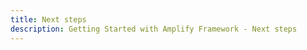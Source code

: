 ```yaml
---
title: Next steps
description: Getting Started with Amplify Framework - Next steps
---
```

<inline-fragment integration="angular" src="~/start/getting-started/fragments/common/nextsteps-header.md"></inline-fragment>
<inline-fragment integration="js" src="~/start/getting-started/fragments/common/nextsteps-header.md"></inline-fragment>
<inline-fragment integration="vue" src="~/start/getting-started/fragments/common/nextsteps-header.md"></inline-fragment>
<inline-fragment integration="next" src="~/start/getting-started/fragments/common/nextsteps-header.md"></inline-fragment>
<inline-fragment integration="react" src="~/start/getting-started/fragments/common/nextsteps-header.md"></inline-fragment>
<inline-fragment integration="react-native" src="~/start/getting-started/fragments/common/nextsteps-header.md"></inline-fragment>
<inline-fragment integration="ionic" src="~/start/getting-started/fragments/common/nextsteps-header.md"></inline-fragment>

<inline-fragment integration="angular" src="~/start/getting-started/fragments/angular/nextsteps.md"></inline-fragment>
<inline-fragment integration="js" src="~/start/getting-started/fragments/vanillajs/nextsteps.md"></inline-fragment>
<inline-fragment integration="vue" src="~/start/getting-started/fragments/vue/nextsteps.md"></inline-fragment>
<inline-fragment integration="next" src="~/start/getting-started/fragments/react/nextsteps.md"></inline-fragment>
<inline-fragment integration="react-native" src="~/start/getting-started/fragments/reactnative/nextsteps.md"></inline-fragment>
<inline-fragment integration="ionic" src="~/start/getting-started/fragments/ionic/nextsteps.md"></inline-fragment>
<inline-fragment integration="ios" src="~/start/getting-started/fragments/ios/nextsteps.md"></inline-fragment>
<inline-fragment integration="android" src="~/start/getting-started/fragments/android/nextsteps.md"></inline-fragment>
<inline-fragment integration="flutter" src="~/start/getting-started/fragments/flutter/nextsteps.md"></inline-fragment>